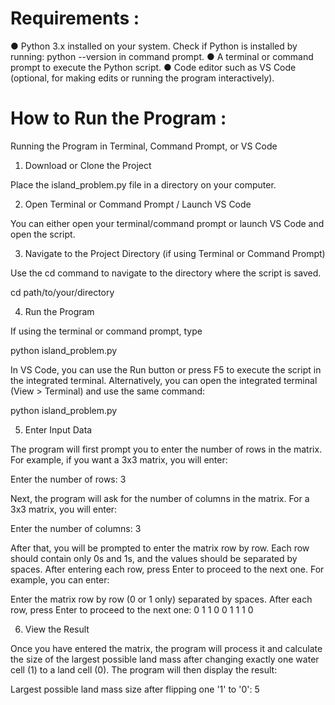 # Requirements :

●	Python 3.x installed on your system. Check if Python is installed by running: python --version in command prompt.
●	A terminal or command prompt to execute the Python script.
●	Code editor such as VS Code (optional, for making edits or running the program interactively).

# How to Run the Program :

Running the Program in Terminal, Command Prompt, or VS Code

1.	Download or Clone the Project

Place the island_problem.py file in a directory on your computer.

2.	Open Terminal or Command Prompt / Launch VS Code

You can either open your terminal/command prompt or launch VS Code and open the script.

3.	Navigate to the Project Directory (if using Terminal or Command Prompt)

Use the cd command to navigate to the directory where the script is saved.

cd path/to/your/directory


4.	Run the Program

If using the terminal or command prompt, type

python island_problem.py

In VS Code, you can use the Run button or press F5 to execute the script in the integrated terminal. Alternatively, you can open the integrated terminal (View > Terminal) and use the same command:

python island_problem.py

5.	Enter Input Data

The program will first prompt you to enter the number of rows in the matrix. For example, if you want a 3x3 matrix, you will enter:

Enter the number of rows: 3

Next, the program will ask for the number of columns in the matrix. For a 3x3 matrix, you will enter:

Enter the number of columns: 3

After that, you will be prompted to enter the matrix row by row. Each row should contain only 0s and 1s, and the values should be separated by spaces. After entering each row, press Enter to proceed to the next one. For example, you can enter:

Enter the matrix row by row (0 or 1 only) separated by spaces. After each row, press Enter to proceed to the next one:
0 1 1
0 0 1
1 1 0


6.	View the Result

Once you have entered the matrix, the program will process it and calculate the size of the largest possible land mass after changing exactly one water cell (1) to a land cell (0). The program will then display the result:

Largest possible land mass size after flipping one '1' to '0': 5
